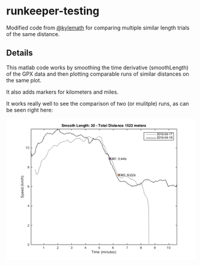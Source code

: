 # runkeeper-testing

Modified code from [@kylemath](https://github.com/kylemath) for comparing multiple similar length trials of the same distance. 

## Details 
This matlab code works by smoothing the time derivative (smoothLength) of the GPX data and then plotting comparable runs of similar distances on the same plot.

It also adds markers for kilometers and miles. 

It works really well to see the comparison of two (or mulitple) runs, as can be seen right here: 

![alt tag](https://github.com/korymath/runkeeper-testing/blob/master/example-compare.png?raw=true)

